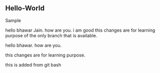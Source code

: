 ## Hello-World
Sample

hello bhawar Jain. how are you.
i am good
this changes are for learning purpose of the only branch that is available.

hello bhawar. how are you.

this changes are for learning purpose.

this is added from git bash

